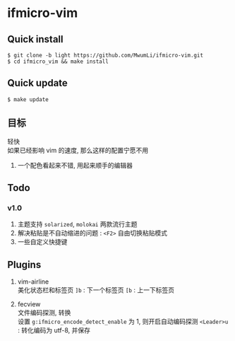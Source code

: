 # ifmicro-vim

## Quick install

    $ git clone -b light https://github.com/MwumLi/ifmicro-vim.git
    $ cd ifmicro_vim && make install 

## Quick update  

    $ make update
    
## 目标

轻快  
如果已经影响 vim 的速度, 那么这样的配置宁愿不用  

1. 一个配色看起来不错, 用起来顺手的编辑器  

## Todo

### v1.0

1. 主题支持 `solarized`, `molokai` 两款流行主题  
2. 解决粘贴是不自动缩进的问题 : `<F2>` 自由切换粘贴模式  
3. 一些自定义快捷键  


## Plugins

1. vim-airline  
   美化状态栏和标签页
   `]b` : 下一个标签页 
   `[b` : 上一下标签页

2. fecview  
   文件编码探测, 转换  
   设置 `g:ifmicro_encode_detect_enable` 为 1, 则开启自动编码探测
   `<Leader>u` : 转化编码为 utf-8, 并保存  

